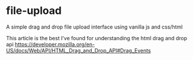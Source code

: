 # file-upload
A simple drag and drop file upload interface using vanilla js and css/html

This article is the best I've found for understanding the html drag and drop api
https://developer.mozilla.org/en-US/docs/Web/API/HTML_Drag_and_Drop_API#Drag_Events
